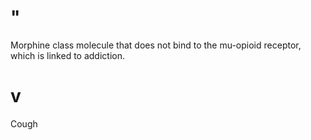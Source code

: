 # "

Morphine class molecule that does not bind to the mu-opioid receptor, which is linked to addiction.

# v

Cough 
